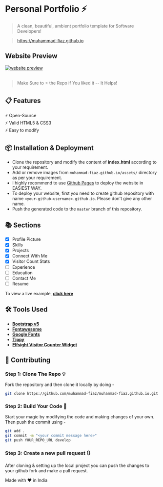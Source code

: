 # Personal Portfolio ⚡

> A clean, beautiful, ambient portfolio template for Software Developers!

> https://muhammad-fiaz.github.io



## Website Preview

<a href="https://muhammad-fiaz.github.io" target="_blank">
    <img src="./readme-assets/Website_Demo.png" align="center" alt="website preview">
</a><br><br>

> Make Sure to ⭐ the Repo if You liked it -- It Helps!

## 📋 Features

⚡️ Open-Source\
⚡️ Valid HTML5 & CSS3\
⚡️ Easy to modify

## 📦 Installation & Deployment

- Clone the repository and modify the content of <b>index.html</b> according to your requirement.
- Add or remove images from `muhammad-fiaz.github.io/assets/` directory as per your requirement.
- I highly recommend to use [Github Pages](https://docs.github.com/en/pages) to deploy the website in EASIEST WAY.
- To deploy your website, first you need to create github repository with name `<your-github-username>.github.io`. Please don't give any other name.
- Push the generated code to the `master` branch of this repository.

## 📚 Sections

- [x] Profile Picture
- [x] Skills
- [x] Projects
- [x] Connect With Me
- [x] Visitor Count Stats
- [ ] Experience
- [ ] Education
- [ ] Contact Me
- [ ] Resume

To view a live example, **[click here](https://muhammad-fiaz.github.io/)**

## 🛠️ Tools Used

- [<b>Bootstrap v5</b>](https://getbootstrap.com/)
- [<b>Fontawesome</b>](https://fontawesome.com/)
- [<b>Google Fonts</b>](https://fonts.google.com/)
- [<b>Tippy</b>](https://atomiks.github.io/tippyjs/)
- [<b>Elfsight Visitor Counter Widget</b>](https://elfsight.com/visitor-counter-widget/)

## 🚀 Contributing

### Step 1: Clone The Repo 💡

Fork the repository and then clone it locally by doing -

```bash
git clone https://github.com/muhammad-fiaz/muhammad-fiaz.github.io.git
```

### Step 2: Build Your Code 🔨

Start your magic by modifying the code and making changes of your own. Then push the commit using -

```bash
git add .
git commit -m "<your commit message here>"
git push YOUR_REPO_URL develop
```

### Step 3: Create a new pull request 🔃

After cloning & setting up the local project you can push the changes to your github fork and make a pull request.




Made with :heart: in India
